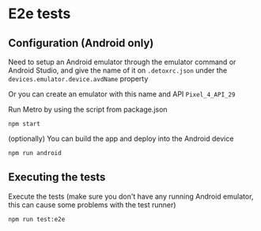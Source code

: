 # E2e tests

## Configuration (Android only)

Need to setup an Android emulator through the emulator command or Android Studio,
and give the name of it on `.detoxrc.json` under the `devices.emulator.device.avdName` property

Or you can create an emulator with this name and API `Pixel_4_API_29`

Run Metro by using the script from package.json 
```
npm start
```

(optionally) You can build the app and deploy into the Android device
```
npm run android
```

## Executing the tests

Execute the tests (make sure you don't have any running Android emulator, 
this can cause some problems with the test runner)
```
npm run test:e2e
```